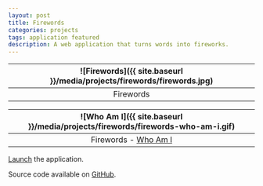 ```yaml
---
layout: post
title: Firewords
categories: projects
tags: application featured
description: A web application that turns words into fireworks.
---
```


![Firewords]({{ site.baseurl }}/media/projects/firewords/firewords.jpg) |
:----------: |
Firewords |

![Who Am I]({{ site.baseurl }}/media/projects/firewords/firewords-who-am-i.gif) |
:----------: |
Firewords - [Who Am I](http://jackbdu.com/firewords/?msg=WHO%20AM%20I) |

[Launch](http://jackbdu.com/firewords) the application.

Source code available on [GitHub](https://github.com/jackbdu/firewords).
